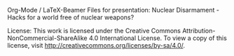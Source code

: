 Org-Mode / LaTeX-Beamer Files for presentation: Nuclear Disarmament - Hacks
for a world free of nuclear weapons?

License: This work is licensed under the Creative Commons Attribution-NonCommercial-ShareAlike 4.0 International License. To view a copy of this license, visit http://creativecommons.org/licenses/by-sa/4.0/.

